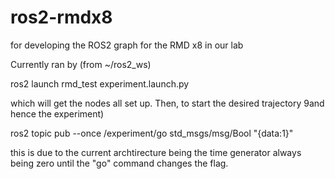 # ros2-rmdx8
for developing the ROS2 graph for the RMD x8 in our lab

Currently ran by (from ~/ros2_ws)

  ros2 launch rmd_test experiment.launch.py
  
which will get the nodes all set up. Then, to start the desired trajectory 9and hence the experiment)

  ros2 topic pub --once /experiment/go std_msgs/msg/Bool "{data:1}"
  
this is due to the current archtirecture being the time generator always being zero until the "go" command changes the flag.
